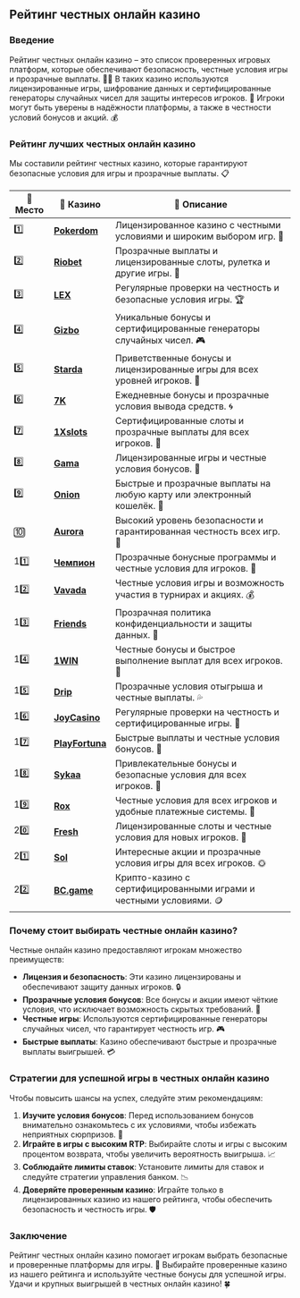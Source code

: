 ## Рейтинг честных онлайн казино

### Введение
Рейтинг честных онлайн казино – это список проверенных игровых платформ, которые обеспечивают безопасность, честные условия игры и прозрачные выплаты. 🎰🔝 В таких казино используются лицензированные игры, шифрование данных и сертифицированные генераторы случайных чисел для защиты интересов игроков. 💎 Игроки могут быть уверены в надёжности платформы, а также в честности условий бонусов и акций. 💰

### Рейтинг лучших честных онлайн казино
Мы составили рейтинг честных казино, которые гарантируют безопасные условия для игры и прозрачные выплаты. 📋

| 🥇 **Место** | 🎰 **Казино** | 💬 **Описание** |
|-------------|-------------|----------------|
| 1️⃣ | [**Pokerdom**](https://brandplay.link/4k77v2yx) | Лицензированное казино с честными условиями и широким выбором игр. 🎁 |
| 2️⃣ | [**Riobet**](https://brandplay.link/7xBLTPyj) | Прозрачные выплаты и лицензированные слоты, рулетка и другие игры. 🤑 |
| 3️⃣ | [**LEX**](https://brandplay.link/zW4hdDFV) | Регулярные проверки на честность и безопасные условия игры. 🏆 |
| 4️⃣ | [**Gizbo**](https://brandplay.link/bprXw4YV) | Уникальные бонусы и сертифицированные генераторы случайных чисел. 🎮 |
| 5️⃣ | [**Starda**](https://brandplay.link/fB7xwRFL) | Приветственные бонусы и лицензированные игры для всех уровней игроков. 🌟 |
| 6️⃣ | [**7K**](https://brandplay.link/BvQyFShp) | Ежедневные бонусы и прозрачные условия вывода средств. 🌀 |
| 7️⃣ | [**1Xslots**](https://brandplay.link/hSB1khtr) | Сертифицированные слоты и прозрачные выплаты для всех игроков. 🎰 |
| 8️⃣ | [**Gama**](https://brandplay.link/j6NMKsDz) | Лицензированные игры и честные условия бонусов. 🧩 |
| 9️⃣ | [**Onion**](https://brandplay.link/zBGRVpQ9) | Быстрые и прозрачные выплаты на любую карту или электронный кошелёк. 💎 |
| 🔟 | [**Aurora**](https://10trafic-stat2.com/click/668546556bcc6313411604bd/6766/13032/subaccount) | Высокий уровень безопасности и гарантированная честность всех игр. 🚀 |
| 11️⃣ | [**Чемпион**](https://temon-gter.cfd/go/lRq?p80412p304504pcc44t17455) | Прозрачные бонусные программы и честные условия для игроков. 🥇 |
| 12️⃣ | [**Vavada**](https://vavadapartner.pro/?promo=ea5c9275-6854-4505-94fc-95ab18221945-linkb2) | Честные условия игры и возможность участия в турнирах и акциях. 💰 |
| 13️⃣ | [**Friends**](https://gofriends.run/linkb2) | Прозрачная политика конфиденциальности и защиты данных. 👯 |
| 14️⃣ | [**1WIN**](https://brandplay.link/smXVpBbG) | Честные бонусы и быстрое выполнение выплат для всех игроков. 🎲 |
| 15️⃣ | [**Drip**](https://drp-ircp01.com/c07e6a3db) | Прозрачные условия отыгрыша и честные выплаты. 💦 |
| 16️⃣ | [**JoyCasino**](https://rpc30.call2me.pro/?/ru/registration?apkpop=0&partner=p24970p3291217pc98f) | Регулярные проверки на честность и сертифицированные игры. 🎉 |
| 17️⃣ | [**PlayFortuna**](https://fortunapromo.net/alt/playfortuna/registration?0dc4a9362a71feb7e3f165fb8e766f70) | Быстрые выплаты и честные условия бонусов. 💎 |
| 18️⃣ | [**Sykaa**](https://s-two-way.com/?source=linkb2&pid=30697) | Привлекательные бонусы и безопасные условия для всех игроков. 🌈 |
| 19️⃣ | [**Rox**](https://rox-pvwfpjgcxe.com/cb1ee18a5) | Честные условия для всех игроков и удобные платежные системы. 💸 |
| 20️⃣ | [**Fresh**](https://fresh-eumwkxwao.com/c3f7b485d) | Лицензированные слоты и честные условия для новых игроков. 🥑 |
| 21️⃣ | [**Sol**](https://sol-mmtdzfbaco.com/cb2415bca) | Интересные акции и прозрачные условия игры для всех игроков. 🌞 |
| 22️⃣ | [**BC.game**](https://partnerbcgame.com/dcc53d441) | Крипто-казино с сертифицированными играми и честными условиями. 🪙 |

### Почему стоит выбирать честные онлайн казино?
Честные онлайн казино предоставляют игрокам множество преимуществ:

- **Лицензия и безопасность**: Эти казино лицензированы и обеспечивают защиту данных игроков. 🔒
- **Прозрачные условия бонусов**: Все бонусы и акции имеют чёткие условия, что исключает возможность скрытых требований. 🎁
- **Честные игры**: Используются сертифицированные генераторы случайных чисел, что гарантирует честность игр. 🎮
- **Быстрые выплаты**: Казино обеспечивают быстрые и прозрачные выплаты выигрышей. 💳

### Стратегии для успешной игры в честных онлайн казино
Чтобы повысить шансы на успех, следуйте этим рекомендациям:

1. **Изучите условия бонусов**: Перед использованием бонусов внимательно ознакомьтесь с их условиями, чтобы избежать неприятных сюрпризов. 📜
2. **Играйте в игры с высоким RTP**: Выбирайте слоты и игры с высоким процентом возврата, чтобы увеличить вероятность выигрыша. 📈
3. **Соблюдайте лимиты ставок**: Установите лимиты для ставок и следуйте стратегии управления банком. 📉
4. **Доверяйте проверенным казино**: Играйте только в лицензированных казино из нашего рейтинга, чтобы обеспечить безопасность и честность игры. 🛡️

### Заключение
Рейтинг честных онлайн казино помогает игрокам выбрать безопасные и проверенные платформы для игры. 💸 Выбирайте проверенные казино из нашего рейтинга и используйте честные бонусы для успешной игры. Удачи и крупных выигрышей в честных онлайн казино! 🍀
